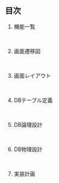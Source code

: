 ## 目次

1. 機能一覧
<br>

2. 画面遷移図
<br>

3. 画面レイアウト
<br>

4. DBテーブル定義
<br>

5. DB論理設計
<br>

6. DB物理設計
<br>

7. 実装計画

